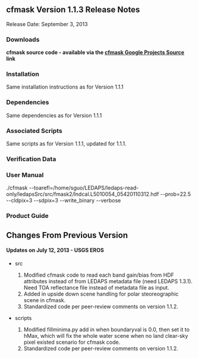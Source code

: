 ## cfmask Version 1.1.3 Release Notes ##
Release Date: September 3, 2013

### Downloads ###

**cfmask source code - available via the [cfmask Google Projects Source](http://code.google.com/p/cfmask/source/checkout) link**

### Installation ###
Same installation instructions as for Version 1.1.1

### Dependencies ###
Same dependencies as for Version 1.1.1

### Associated Scripts ###
Same scripts as for Version 1.1.1, updated for 1.1.1.

### Verification Data ###

### User Manual ###
./cfmask --toarefl=/home/sguo/LEDAPS/ledaps-read-only/ledapsSrc/src/fmask2/lndcal.L5010054\_05420110312.hdf --prob=22.5 --cldpix=3 --sdpix=3 --write\_binary --verbose

### Product Guide ###


## Changes From Previous Version ##
#### Updates on July 12, 2013 - USGS EROS ####
  * src
    1. Modified cfmask code to read each band gain/bias from HDF attributes instead of from LEDAPS metadata file (need LEDAPS 1.3.1). Need TOA reflectance file instead of metadata file as input.
    1. Added in upside down scene handling for polar steoreographic scene in cfmask.
    1. Standardized code per peer-review comments on version 1.1.2.

  * scripts
    1. Modified fillminima.py add in when boundaryval is 0.0, then set it to hMax, which will fix the whole water scene when no land clear-sky pixel existed scenario for cfmask code.
    1. Standardized code per peer-review comments on version 1.1.2.